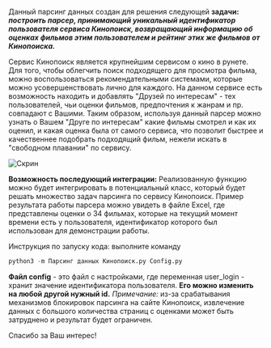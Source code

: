Данный парсинг данных создан для решения следующей **задачи:**
***построить парсер, принимающий уникальный идентификатор пользователя сервиса Кинопоиск, возвращающий информацию об оценках фильмов этим пользователем и рейтинг этих же фильмов от Кинопоиска.***

Сервис Кинопоиск является крупнейшим сервисом о кино в рунете. Для того, чтобы облегчить поиск подходящего для просмотра фильма, можно воспользоваться рекомендательными системами, которые можно усовершенствовать лично для каждого. На данном сервисе есть возможность находить и добавлять "Друзей по интересам" - тех пользователей, чьи оценки фильмов, предпочтения к жанрам и пр. совпадают с Вашими. Таким образом, используя данный парсер можно узнать о Вашем "Друге по интересам" какие фильмы смотрел и как их оценил, и какая оценка была от самого сервиса, что позволит быстрее и качественнее подобрать подходящий фильм, нежели искать в "свободном плавании" по сервису.

![Скрин](https://github.com/BelYul/Parsing_of_Kinopoisk_data/blob/master/%D0%A1%D0%BA%D1%80%D0%B8%D0%BD%D1%88%D0%BE%D1%82%20%D0%9A%D0%B8%D0%BD%D0%BE%D0%BF%D0%BE%D0%B8%D1%81%D0%BA%20%D0%94%D1%80%D1%83%D0%B7%D1%8C%D1%8F%20%D0%BF%D0%BE%20%D0%B8%D0%BD%D1%82%D0%B5%D1%80%D0%B5%D1%81%D0%B0%D0%BC.jpg)

 **Возможность последующий интеграции:**
 Реализованную функцию можно будет интегрировать в потенциальный класс, который будет решать множество задач парсинга по сервису Кинопоиск.
 Пример результата работы парсера можно увидеть в файле Excel, где представлены оценки о 34 фильмах, которые на текущий момент времени есть у пользователя, идентификатор которого был использован для демонстрации работы.

 Инструкция по запуску кода:
  выполните команду
 ```python
 python3 -m Парсинг данных Кинопоиск.py Config.py
 ```
 **Файл config** - это файл с настройками, где переменная user_login - хранит значение идентификатора пользователя. **Его можно изменить на любой другой нужный id.**
 *Примечание:* из-за срабатывания механизмов блокировок парсинга на сайте Кинопоиск, извлечение данных с большого количества страниц с оценками может быть затруднено и результат будет ограничен.

 Cпасибо за Ваш интерес!
